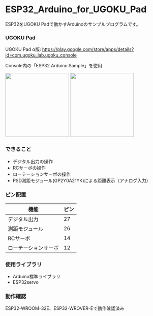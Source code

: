# ESP32_Arduino_for_UGOKU_Pad
ESP32をUGOKU Padで動かすArduinoのサンプルプログラムです。

### UGOKU Pad
UGOKU Pad α版: https://play.google.com/store/apps/details?id=com.ugoku_lab.ugoku_console

Console内の「ESP32 Arduino Sample」を使用

<img src="https://github.com/user-attachments/assets/a0c7ed43-5082-4802-9647-cbb8cc861142" width="200">
<img src="https://github.com/user-attachments/assets/578605c3-9ea8-434b-b564-59bf12aa8233" width="200">

### できること
- デジタル出力の操作
- RCサーボの操作
- ローテーションサーボの操作
- PSD測距モジュール(GP2Y0A21YK)による距離表示（アナログ入力）

### ピン配置
| 機能 | ピン |
| ------------- | ------------- |
| デジタル出力  | 27 |
| 測距モジュール | 26 |
| RCサーボ | 14 |
| ローテーションサーボ | 12 |

### 使用ライブラリ
- Arduino標準ライブラリ
- ESP32servo

### 動作確認
ESP32-WROOM-32E、ESP32-WROVER-Eで動作確認済み


